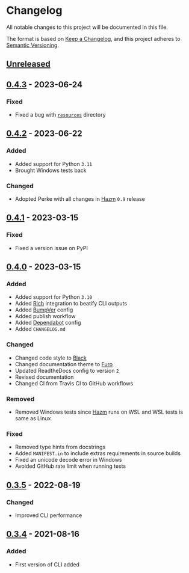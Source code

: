 # Changelog
All notable changes to this project will be documented in this file.

The format is based on
[Keep a Changelog](https://keepachangelog.com/en/1.0.0/), and this project
adheres to [Semantic Versioning](https://semver.org/spec/v2.0.0.html).


## [Unreleased]

## [0.4.3] - 2023-06-24
### Fixed
- Fixed a bug with
  [`resources`](https://github.com/alirezatheh/perke/tree/main/perke/resources)
  directory

## [0.4.2] - 2023-06-22
### Added
- Added support for Python `3.11`
- Brought Windows tests back

### Changed
- Adopted Perke with all changes in
  [Hazm](https://github.com/roshan-research/hazm) `0.9` release

## [0.4.1] - 2023-03-15
### Fixed
- Fixed a version issue on PyPI


## [0.4.0] - 2023-03-15
### Added
- Added support for Python `3.10`
- Added [Rich](https://github.com/Textualize/rich) integration to beatify CLI
  outputs
- Added [BumpVer](https://github.com/mbarkhau/bumpver) config
- Added publish workflow
- Added [Dependabot](https://docs.github.com/en/code-security/dependabot)
  config
- Added `CHANGELOG.md`

### Changed
- Changed code style to [Black](https://github.com/psf/black)
- Changed documentation theme to [Furo](https://github.com/pradyunsg/furo)
- Updated ReadtheDocs config to version `2`
- Revised documentation
- Changed CI from Travis CI to GitHub workflows

### Removed
- Removed Windows tests since [Hazm](https://github.com/roshan-research/hazm)
  runs on WSL and WSL tests is same as Linux

### Fixed
- Removed type hints from docstrings
- Added `MANIFEST.in` to include extras requirements in source builds
- Fixed an unicode decode error in Windows
- Avoided GitHub rate limit when running tests


## [0.3.5] - 2022-08-19
### Changed
- Improved CLI performance


## [0.3.4] - 2021-08-16
### Added
- First version of CLI added


[Unreleased]: https://github.com/alirezatheh/perke/compare/v0.4.3...HEAD
[0.4.3]: https://github.com/alirezatheh/perke/compare/v0.4.2...v0.4.3
[0.4.2]: https://github.com/alirezatheh/perke/compare/v0.4.1...v0.4.2
[0.4.1]: https://github.com/alirezatheh/perke/compare/v0.4.0...v0.4.1
[0.4.0]: https://github.com/alirezatheh/perke/compare/v0.3.5...v0.4.0
[0.3.5]: https://github.com/alirezatheh/perke/compare/v0.3.4...v0.3.5
[0.3.4]: https://github.com/alirezatheh/perke/releases/tag/v0.3.4
